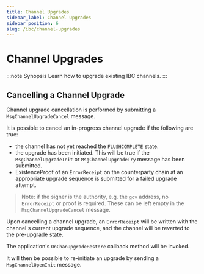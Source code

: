 ```yaml
---
title: Channel Upgrades
sidebar_label: Channel Upgrades
sidebar_position: 6
slug: /ibc/channel-upgrades
---
```


# Channel Upgrades

:::note Synopsis
Learn how to upgrade existing IBC channels.
:::

## Cancelling a Channel Upgrade

Channel upgrade cancellation is performed by submitting a `MsgChannelUpgradeCancel` message.

It is possible to cancel an in-progress channel upgrade if the following are true:

- the channel has not yet reached the `FLUSHCOMPLETE` state.
- the upgrade has been initiated. This will be true if the `MsgChannelUpgradeInit` or `MsgChannelUpgradeTry` message has been
  submitted.
- ExistenceProof of an `ErrorReceipt` on the counterparty chain at an appropriate upgrade sequence is submitted for a failed upgrade attempt.

> Note: if the signer is the authority, e.g. the `gov` address, no `ErrorReceipt` or proof is required.
> These can be left empty in the `MsgChannelUpgradeCancel` message.

Upon cancelling a channel upgrade, an `ErrorReceipt` will be written with the channel's current upgrade sequence, and
the channel will be reverted to the pre-upgrade state.

The application's `OnChanUpgradeRestore` callback method will be invoked.

It will then be possible to re-initiate an upgrade by sending a `MsgChannelOpenInit` message.
